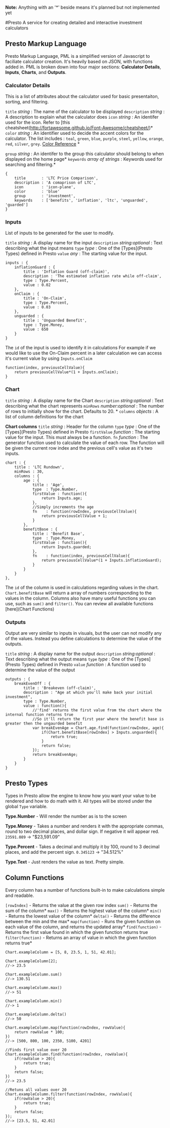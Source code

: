 **Note:** Anything with an '*' beside means it's planned but not implemented yet

#Presto
A service for creating detailed and interactive investment calculators

## Presto Markup Language

Presto Markup Language, PML is a simplified version of Javascript to faciliate calculator creation. It's heavily based on JSON, with functions added in. PML is broken down into four major sections: **Calculator Details**, **Inputs**, **Charts**, and **Outputs**.

### Calculator Details
This is a list of attributes about the calculator used for basic presentaiton, sorting, and filtering.

`title`       *string* : The name of the calculator to be displayed
`description` *string* : A description to explain what the calculator does
`icon`        *string* : An identifer used for the icon. Refer to [this cheatsheet(http://fortawesome.github.io/Font-Awesome/cheatsheet/)*
`color`       *string* : An identifier used to decide the accent colors for the calculator. The list includes : `teal`, `green`, `blue`, `purple`, `steel`, `yellow`, `orange`, `red`, `silver`, `grey`. [Color Reference](http://flatuicolors.com/) *

`group`       *string* : An identifer to the group this calculator should belong to when displayed on the home page*
`keywords`    *array of strings* : Keywords used for searching and filtering.*

	{
		title       : 'LTC Price Comparison',
		description : 'A comaprison of LTC',
		icon        : 'icon-plane',
		color       : 'blue'
		group       : 'investment',
		keywords    : ['benefits', 'inflation', 'ltc', 'unguarded', 'guarded']
	}

### Inputs
List of inputs to be generated for the user to modify.

`title` *string* : A display name for the input
`description` *string:optional* : Text describing what the input means
`type`  *type* : One of the [Types](Presto Types) defined in Presto
`value` *any*  : The starting value for the input.

	inputs : {
		inflationGuard : {
			title : 'Inflation Guard (off-claim)',
			description : 'The estimated inflation rate while off-claim',
			type : Type.Percent,
			value : 0.02
		},
		onClaim : {
			title : 'On-Claim',
			type : Type.Percent,
			value : 0.03
		},
		unguarded : {
			title : 'Unguarded Benefit',
			type : Type.Money,
			value : 650
		}
	}

The `id` of the input is used to identify it in calculations For example if we would like to use the On-Claim percent in a later calculation we can access it's current value by using `Inputs.onClaim`

	function(index, previousCellValue){
		return previousCellValue*(1 + Inputs.onClaim);
	}



### Chart
`title` *string* : A display name for the Chart
`description` *string:optional* : Text describing what the chart represents
`minRows` *number:optional* : The number of rows to initially show for the chart. Defaults to 20. *
`columns` *objects* : A list of column definitions for the chart

**Chart columns**
`title` *string* : Header for the column
`type`  *type* : One of the [Types](Presto Types) defined in Presto
`firstValue` *function*  : The starting value for the input. This must always be a function.
`fn` *function* : The generator function used to calculate the value of each row. The function will be given the current row index and the previous cell's value as it's two inputs.

	chart : {
		title : 'LTC Rundown',
		minRows : 30,
		columns : {
			age : {
				title : 'Age',
				type  : Type.Number,
				firstValue : function(){
					return Inputs.age;
				},
				//Simply increments the age
				fn    : function(rowIndex, previousCellValue){
					return previousCellValue + 1;
				}
			},
			benefitBase : {
				title : 'Benefit Base',
				type  : Type.Money,
				firstValue : function(){
					return Inputs.guarded;
				},
				fn    : function(index, previousCellValue){
					return previousCellValue*(1 + Inputs.inflationGuard);
				}
			}
		}
	},

The `id` of the column is used in calculations regarding values in the chart. `Chart.benefitBase` will return a array of numbers corresponding to the values in the column. Columns also have many useful functions you can use, such as `sum()` and `filter()`. You can review all available functions [here](Chart Functions)


### Outputs
Output are very similar to inputs in visuals, but the user can not modify any of the values. Instead you define calculations to determine the value of the outputs.

`title` *string* : A display name for the output
`description` *string:optional* : Text describing what the output means
`type`  *type* : One of the [Types](Presto Types) defined in Presto
`value` *function*  : A function used to determine the value of the output

	outputs : {
		breakEvenOff : {
			title : 'Breakeven (off-claim)',
			description : "Age at which you'll make back your initial investment",
			type : Type.Number,
			value : function(){
				//'find' returns the first value from the chart where the internal function returns true
				//So it'll return the first year where the benefit base is greater then the ungaurded benefit
				var breakEvenAge = Chart.age.find(function(rowIndex, age){
					if(Chart.benefitBase[rowIndex] > Inputs.unguarded){
						return true;
					}
					return false;
				});
				return breakEvenAge;
			}
		}
	}



## Presto Types
Types in Presto allow the engine to know how you want your value to be rendered and how to do math with it. All types will be stored under the global `Type` variable.

**Type.Number** - Will render the number as is to the screen

**Type.Money** - Takes a number and renders it with the appropriate commas, round to two decimal places, and dollar sign. If negative it will appear red. `23591.089` -> "$23,591.09"

**Type.Percent** - Takes a decimal and multiply it by 100, round to 3 decimal places, and add the percent sign. `0.345123` -> "34.512%"

**Type.Text** - Just renders the value as text. Pretty simple.



## Column Functions
Every column has a number of functions built-in to make calculations simple and readable.

`[rowIndex]` - Returns the value at the given row index
`sum()` - Returns the sum of the column*
`max()` - Returns the highest value of the column*
`min()` - Returns the lowest value of the column*
`delta()` - Returns the difference between the min and the max*
`map(function)` - Runs the given function on each value of the column, and returns the updated array*
`find(function)` - Returns the first value found in which the given function returns true
`filter(function)` - Returns an array of value in which the given function returns true*

	Chart.exampleColumn = [5, 8, 23.5, 1, 51, 42.01];

	Chart.exampleColumn[2];
	//-> 23.5

	Chart.exampleColumn.sum()
	//-> 130.51

	Chart.exampleColumn.max()
	//-> 51

	Chart.exampleColumn.min()
	//-> 1

	Chart.exampleColumn.delta()
	//-> 50

	Chart.exampleColumn.map(function(rowIndex, rowValue){
		return rowValue * 100;
	})
	//-> [500, 800, 100, 2350, 5100, 4201]

	//Finds first value over 20
	Chart.exampleColumn.find(function(rowIndex, rowValue){
		if(rowValue > 20){
			return true;
		}
		return false;
	})
	//-> 23.5

	//Retuns all values over 20
	Chart.exampleColumn.filter(function(rowIndex, rowValue){
		if(rowValue > 20){
			return true;
		}
		return false;
	});
	//-> [23.5, 51, 42.01]


